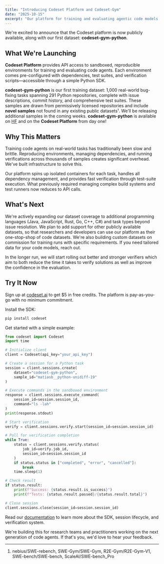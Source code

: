 ```yaml
---
title: "Introducing Codeset Platform and Codeset-Gym"
date: "2025-10-15"
excerpt: "Our platform for training and evaluating agentic code models is now live, featuring the first batch of codeset-gym-python containing 1,000 novel SWE tasks from 291 real-world Python repositories."
---
```


We're excited to announce that the Codeset platform is now publicly available, along with our first dataset: **codeset-gym-python**.

## What We're Launching

**Codeset Platform** provides API access to sandboxed, reproducible environments for training and evaluating code agents. Each environment comes pre-configured with dependencies, test suites, and verification scripts—accessible through a simple Python SDK.

**codeset-gym-python** is our first training dataset: 1,000 real-world bug-fixing tasks spanning 291 Python repositories, complete with issue descriptions, commit history, and comprehensive test suites. These samples are drawn from permissively licensed repositories and include **novel samples** not found in any existing public datasets¹. We'll be releasing additional samples in the coming weeks. **codeset-gym-python** is available on [HF](https://huggingface.co/datasets/codeset/codeset-gym-python) and on the **Codeset Platform** from day one!

## Why This Matters

Training code agents on real-world tasks has traditionally been slow and brittle. Reproducing environments, managing dependencies, and running verifications across thousands of samples creates significant overhead. We've built infrastructure to solve this.

Our platform spins up isolated containers for each task, handles all dependency management, and provides fast verification through test-suite execution. What previously required managing complex build systems and test runners now reduces to API calls.

## What's Next

We're actively expanding our dataset coverage to additional programming languages (Java, JavaScript, Rust, Go, C++, C#) and task types beyond issue resolution. We plan to add support for other publicly available datasets, so that researchers and developers can use our platform as their one-stop-shop of code datasets. We're also building custom datasets on commission for training runs with specific requirements. If you need tailored data for your code models, reach out.

In the longer run, we will start rolling out better and stronger verifiers which aim to both reduce the time it takes to verify solutions as well as improve the confidence in the evaluation.

## Try It Now

Sign up at [codeset.ai](https://codeset.ai) to get $5 in free credits. The platform is pay-as-you-go with no minimum commitment.

Install the SDK:
```bash
pip install codeset
```

Get started with a simple example:
```python
from codeset import Codeset
import time

# Initialize client
client = Codeset(api_key="your_api_key")

# Create a session for a Python task
session = client.sessions.create(
    dataset="codeset-gym-python",
    sample_id="matiasb__python-unidiff-19"
)

# Execute commands in the sandboxed environment
response = client.sessions.execute_command(
    session_id=session.session_id,
    command="ls -lah"
)
print(response.stdout)

# Start verification
verify = client.sessions.verify.start(session_id=session.session_id)

# Poll for verification completion
while True:
    status = client.sessions.verify.status(
        job_id=verify.job_id,
        session_id=session.session_id
    )
    if status.status in ["completed", "error", "cancelled"]:
        break
    time.sleep(1)

# Check result
if status.result:
    print(f"Success: {status.result.is_success}")
    print(f"Tests: {status.result.passed}/{status.result.total}")

# Close session
client.sessions.close(session_id=session.session_id)
```

Read our [documentation](https://docs.codeset.ai) to learn more about the SDK, session lifecycle, and verification system.

We're building this for research teams and practitioners working on the next generation of code agents. If that's you, we'd love to hear your feedback.

---

1. nebius/SWE-rebench, SWE-Gym/SWE-Gym, R2E-Gym/R2E-Gym-V1, SWE-bench/SWE-bench, ScaleAI/SWE-bench\_Pro
